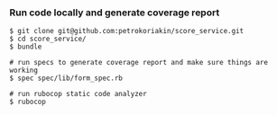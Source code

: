 ### Run code locally and generate coverage report

```
$ git clone git@github.com:petrokoriakin/score_service.git
$ cd score_service/
$ bundle

# run specs to generate coverage report and make sure things are working
$ spec spec/lib/form_spec.rb

# run rubocop static code analyzer
$ rubocop
```
